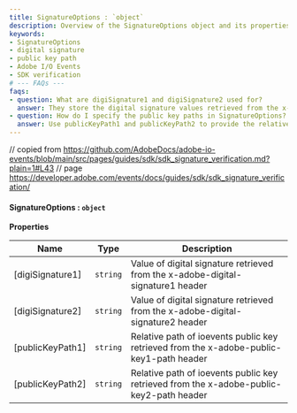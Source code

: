```yaml
---
title: SignatureOptions : `object`
description: Overview of the SignatureOptions object and its properties used for SDK signature verification in Adobe I/O Events.
keywords:
- SignatureOptions
- digital signature
- public key path
- Adobe I/O Events
- SDK verification
# --- FAQs ---
faqs:
- question: What are digiSignature1 and digiSignature2 used for?
  answer: They store the digital signature values retrieved from the x-adobe-digital-signature1 and x-adobe-digital-signature2 headers for verifying message authenticity.
- question: How do I specify the public key paths in SignatureOptions?
  answer: Use publicKeyPath1 and publicKeyPath2 to provide the relative paths to the ioevents public keys from the respective headers for signature verification.
---
```

// copied from https://github.com/AdobeDocs/adobe-io-events/blob/main/src/pages/guides/sdk/sdk_signature_verification.md?plain=1#L43
// page https://developer.adobe.com/events/docs/guides/sdk/sdk_signature_verification/

#### SignatureOptions : `object`

**Properties**

| Name | Type | Description |
| --- | --- | --- |
| [digiSignature1] | `string` | Value of digital signature retrieved from the x-adobe-digital-signature1 header |
| [digiSignature2] | `string` | Value of digital signature retrieved from the x-adobe-digital-signature2 header |
| [publicKeyPath1] | `string` | Relative path of ioevents public key retrieved from the x-adobe-public-key1-path header |
| [publicKeyPath2] | `string` | Relative path of ioevents public key retrieved from the x-adobe-public-key2-path header |
